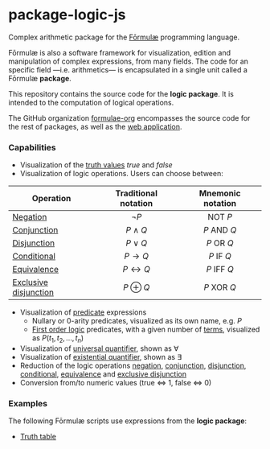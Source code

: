 # package-logic-js

Complex arithmetic package for the [Fōrmulæ](https://formulae.org) programming language.

Fōrmulæ is also a software framework for visualization, edition and manipulation of complex expressions, from many fields. The code for an specific field —i.e. arithmetics— is encapsulated in a single unit called a Fōrmulæ **package**.

This repository contains the source code for the **logic package**. It is intended to the computation of logical operations.

The GitHub organization [formulae-org](https://github.com/formulae-org) encompasses the source code for the rest of packages, as well as the [web application](https://github.com/formulae-org/formulae-js).

<!--
Take a look at this [tutorial](https://formulae.org/?script=tutorials/Complex) to know the capabilities of the Fōrmulæ arithmetic package.
-->

### Capabilities ###

* Visualization of the [truth values](https://en.wikipedia.org/wiki/Truth_value) *true* and *false*
* Visualization of logic operations. Users can choose between:

<div align="center">
   
| Operation | Traditional notation | Mnemonic notation |
| ----- |:-----:|:-----:|
| [Negation](https://en.wikipedia.org/wiki/Negation)                  | $\neg P$              | $\text{NOT } P$    |
| [Conjunction](https://en.wikipedia.org/wiki/Logical_conjunction)    | $P \land Q$           | $P \text{ AND } Q$ |
| [Disjunction](https://en.wikipedia.org/wiki/Logical_disjunction)    | $P \lor Q$            | $P \text{ OR } Q$  |
| [Conditional](https://en.wikipedia.org/wiki/Material_conditional)   | $P \to Q$             | $P \text{ IF } Q$  |
| [Equivalence](https://en.wikipedia.org/wiki/Logical_biconditional)  | $P \leftrightarrow Q$ | $P \text{ IFF } Q$ |
| [Exclusive disjunction](https://en.wikipedia.org/wiki/Exclusive_or) | $P \oplus Q$          | $P \text{ XOR } Q$ |

</div>

* Visualization of [predicate](https://en.wikipedia.org/wiki/Predicate_(mathematical_logic)) expressions
    * Nullary or 0-arity predicates, visualized as its own name, e.g. $P$
    * [First order logic](https://en.wikipedia.org/wiki/First-order_logic) predicates, with a given number of [terms](https://en.wikipedia.org/wiki/Term_(logic)), visualized as $P(t_1, t_2, ..., t_n)$
* Visualization of [universal quantifier](https://en.wikipedia.org/wiki/Universal_quantification), shown as $\forall$
* Visualization of [existential quantifier](https://en.wikipedia.org/wiki/Existential_quantification), shown as $\exists$
* Reduction of the logic operations [negation](https://en.wikipedia.org/wiki/Negation), [conjunction](https://en.wikipedia.org/wiki/Logical_conjunction), [disjunction](https://en.wikipedia.org/wiki/Logical_disjunction), [conditional](https://en.wikipedia.org/wiki/Material_conditional), [equivalence](https://en.wikipedia.org/wiki/Logical_biconditional) and [exclusive disjunction](https://en.wikipedia.org/wiki/Exclusive_or)
* Conversion from/to numeric values (true ⇔ 1, false ⇔ 0)

### Examples ###

The following Fōrmulæ scripts use expressions from the **logic package**:

* [Truth table](https://formulae.org/?script=examples/Truth_table)

